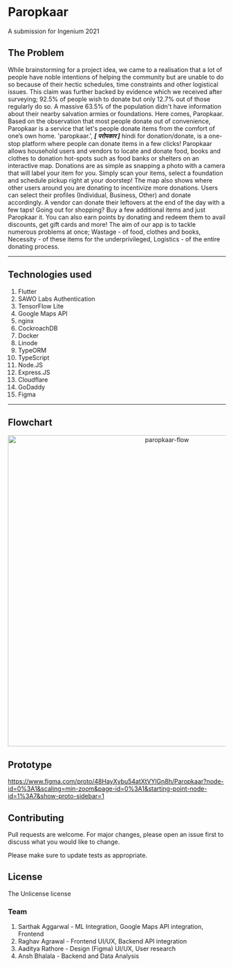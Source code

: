 # Paropkaar
A submission for Ingenium 2021


## **The Problem**

While brainstorming for a project idea, we came to a realisation that a lot of people have noble intentions of helping the community but are unable to do so because of their hectic schedules, time constraints and other logistical issues. This claim was further backed by evidence which we received after surveying; 92.5% of people wish to donate but only 12.7% out of those regularly do so. A massive 63.5% of the population didn't have information about their nearby salvation armies or foundations.
Here comes, Paropkaar. Based on the observation that most people donate out of convenience, Paropkaar is a service that let's people donate items from the comfort of one’s own home. 'paropkaar.', **_[ परोपकार ]_** hindi for donation/donate, is a one-stop platform where people can donate items in a few clicks! Paropkaar allows household users and vendors to locate and donate food, books and clothes to donation hot-spots such as food banks or shelters on an interactive map. Donations are as simple as snapping a photo with a camera that will label your item for you. Simply scan your items, select a foundation and schedule pickup right at your doorstep! The map also shows where other users around you are donating to incentivize more donations. Users can select their profiles (Individual, Business, Other) and donate accordingly. A vendor can donate their leftovers at the end of the day with a few taps! Going out for shopping? Buy a few additional items and just Paropkaar it.
You can also earn points by donating and redeem them to avail discounts, get gift cards and more! The aim of our app is to tackle numerous problems at once; Wastage - of food, clothes and books, Necessity - of these items for the underprivileged, Logistics - of the entire donating process.

---

## Technologies used

1. Flutter
1. SAWO Labs Authentication
1. TensorFlow Lite
1. Google Maps API
1. nginx
1. CockroachDB
1. Docker
1. Linode
1. TypeORM
1. TypeScript
1. Node.JS
1. Express.JS
1. Cloudflare
1. GoDaddy
1. Figma

---

## Flowchart

<p align="center">
  <a href="www.google.com">
    <img alt="paropkaar-flow" src="" width="720">
  </a>
</p>

## Prototype

https://www.figma.com/proto/48HayXybu54atXtVYlGn8h/Paropkaar?node-id=0%3A1&scaling=min-zoom&page-id=0%3A1&starting-point-node-id=1%3A7&show-proto-sidebar=1

## Contributing

Pull requests are welcome. For major changes, please open an issue first to discuss what you would like to change.

Please make sure to update tests as appropriate.

## License

The Unlicense license

### Team

1. Sarthak Aggarwal - ML Integration, Google Maps API integration, Frontend
1. Raghav Agrawal - Frontend UI/UX, Backend API integration
1. Aaditya Rathore - Design (Figma) UI/UX, User research
1. Ansh Bhalala - Backend and Data Analysis
